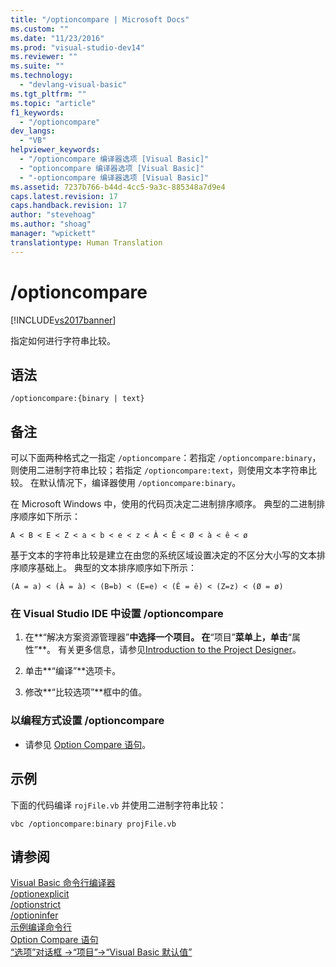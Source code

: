 ```yaml
---
title: "/optioncompare | Microsoft Docs"
ms.custom: ""
ms.date: "11/23/2016"
ms.prod: "visual-studio-dev14"
ms.reviewer: ""
ms.suite: ""
ms.technology: 
  - "devlang-visual-basic"
ms.tgt_pltfrm: ""
ms.topic: "article"
f1_keywords: 
  - "/optioncompare"
dev_langs: 
  - "VB"
helpviewer_keywords: 
  - "/optioncompare 编译器选项 [Visual Basic]"
  - "optioncompare 编译器选项 [Visual Basic]"
  - "-optioncompare 编译器选项 [Visual Basic]"
ms.assetid: 7237b766-b44d-4cc5-9a3c-885348a7d9e4
caps.latest.revision: 17
caps.handback.revision: 17
author: "stevehoag"
ms.author: "shoag"
manager: "wpickett"
translationtype: Human Translation
---
```

# /optioncompare
[!INCLUDE[vs2017banner](../../../csharp/includes/vs2017banner.md)]

指定如何进行字符串比较。  
  
## 语法  
  
```  
/optioncompare:{binary | text}  
```  
  
## 备注  
 可以下面两种格式之一指定 `/optioncompare`：若指定 `/optioncompare:binary`，则使用二进制字符串比较；若指定 `/optioncompare:text`，则使用文本字符串比较。  在默认情况下，编译器使用 `/optioncompare:binary`。  
  
 在 Microsoft Windows 中，使用的代码页决定二进制排序顺序。  典型的二进制排序顺序如下所示：  
  
 `A < B < E < Z < a < b < e < z < À < Ê < Ø < à < ê < ø`  
  
 基于文本的字符串比较是建立在由您的系统区域设置决定的不区分大小写的文本排序顺序基础上。  典型的文本排序顺序如下所示：  
  
 `(A = a) < (À = à) < (B=b) < (E=e) < (Ê = ê) < (Z=z) < (Ø = ø)`  
  
### 在 Visual Studio IDE 中设置 \/optioncompare  
  
1.  在**“解决方案资源管理器”**中选择一个项目。  在**“项目”**菜单上，单击**“属性”**。  有关更多信息，请参见[Introduction to the Project Designer](http://msdn.microsoft.com/zh-cn/898dd854-c98d-430c-ba1b-a913ce3c73d7)。  
  
2.  单击**“编译”**选项卡。  
  
3.  修改**“比较选项”**框中的值。  
  
### 以编程方式设置 \/optioncompare  
  
-   请参见 [Option Compare 语句](../../../visual-basic/language-reference/statements/option-compare-statement.md)。  
  
## 示例  
 下面的代码编译 `rojFile.vb` 并使用二进制字符串比较：  
  
```  
vbc /optioncompare:binary projFile.vb  
```  
  
## 请参阅  
 [Visual Basic 命令行编译器](../../../visual-basic/reference/command-line-compiler/index.md)   
 [\/optionexplicit](../../../visual-basic/reference/command-line-compiler/optionexplicit.md)   
 [\/optionstrict](../../../visual-basic/reference/command-line-compiler/optionstrict.md)   
 [\/optioninfer](../../../visual-basic/reference/command-line-compiler/optioninfer.md)   
 [示例编译命令行](../../../visual-basic/reference/command-line-compiler/sample-compilation-command-lines.md)   
 [Option Compare 语句](../../../visual-basic/language-reference/statements/option-compare-statement.md)   
 [“选项”对话框 \-\>“项目”\-\>“Visual Basic 默认值”](/visual-studio/ide/reference/visual-basic-defaults-projects-options-dialog-box)